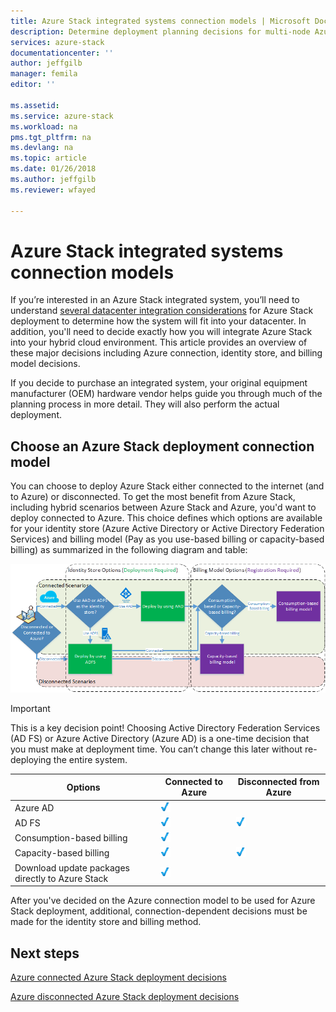 ```yaml
---
title: Azure Stack integrated systems connection models | Microsoft Docs
description: Determine deployment planning decisions for multi-node Azure Stack.
services: azure-stack
documentationcenter: ''
author: jeffgilb
manager: femila
editor: ''

ms.assetid: 
ms.service: azure-stack
ms.workload: na
pms.tgt_pltfrm: na
ms.devlang: na
ms.topic: article
ms.date: 01/26/2018
ms.author: jeffgilb
ms.reviewer: wfayed

---
```

# Azure Stack integrated systems connection models
If you’re interested in an Azure Stack integrated system, you’ll need to understand [several datacenter integration considerations](azure-stack-datacenter-integration.md) for Azure Stack deployment to determine how the system will fit into your datacenter. In addition, you'll need to decide exactly how you will integrate Azure Stack into your hybrid cloud environment. This article provides an overview of these major decisions including Azure connection, identity store, and billing model decisions.

If you decide to purchase an integrated system, your original equipment manufacturer (OEM) hardware vendor helps guide you through much of the planning process in more detail. They will also perform the actual deployment.

## Choose an Azure Stack deployment connection model
You can choose to deploy Azure Stack either connected to the internet (and to Azure) or disconnected. To get the most benefit from Azure Stack, including hybrid scenarios between Azure Stack and Azure, you'd want to deploy connected to Azure. This choice defines which options are available for your identity store (Azure Active Directory or Active Directory Federation Services) and billing model (Pay as you use-based billing or capacity-based billing) as summarized in the following diagram and table: 

![Azure Stack deployment and billing scenarios](media/azure-stack-deployment-decisions/azure-stack-scenarios.png)	
  
> [!IMPORTANT]
> This is a key decision point! Choosing Active Directory Federation Services (AD FS) or Azure Active Directory (Azure AD) is a one-time decision that you must make at deployment time. You can’t change this later without re-deploying the entire system.  


|Options|Connected to Azure|Disconnected from Azure|
|-----|-----|-----|
|Azure AD|![Supported](media/azure-stack-deployment-decisions/check.png)| |
|AD FS|![Supported](media/azure-stack-deployment-decisions/check.png)|![Supported](media/azure-stack-deployment-decisions/check.png)|
|Consumption-based billing|![Supported](media/azure-stack-deployment-decisions/check.png)| |
|Capacity-based billing|![Supported](media/azure-stack-deployment-decisions/check.png)|![Supported](media/azure-stack-deployment-decisions/check.png)|
|Download update packages directly to Azure Stack|![Supported](media/azure-stack-deployment-decisions/check.png)|  |

After you've decided on the Azure connection model to be used for Azure Stack deployment, additional, connection-dependent decisions must be made for the identity store and billing method. 

## Next steps

[Azure connected Azure Stack deployment decisions](azure-stack-connected-deployment.md)

[Azure disconnected Azure Stack deployment decisions](azure-stack-disconnected-deployment.md)
